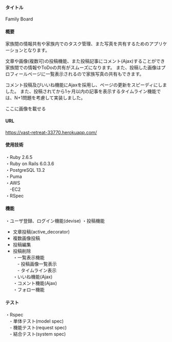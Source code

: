 #### タイトル
Family Board  

#### 概要
家族間の情報共有や家族内でのタスク管理、また写真を共有するためのアプリケーションとなります。

文章や画像(複数可)の投稿機能、また投稿記事にコメント(Ajax)することができ家族間での情報やToDoの共有がスムーズになります。
また、投稿した画像はプロフィールページに一覧表示されるので家族写真の共有もできます。

コメント投稿及びいいね機能にAjaxを採用し、ページの更新をスピーディにしました。
また、投稿されてから1ヶ月以内の記事を表示するタイムライン機能では、N+1問題を考慮して実装しました。

ここに画像を載せる

#### URL
https://vast-retreat-33770.herokuapp.com/

#### 使用技術
・Ruby 2.6.5  
・Ruby on Rails 6.0.3.6  
・PostgreSQL 13.2  
・Puma  
・AWS  
　-EC2  
・RSpec  

#### 機能
・ユーザ登録、ログイン機能(devise)
・投稿機能  
  - 文章投稿(active_decorator)  
  - 複数画像投稿  
  - 投稿編集  
  - 投稿削除  
・一覧表示機能  
　- 投稿画像一覧表示  
　- タイムライン表示  
・いいね機能(Ajax)  
・コメント機能(Ajax)  
・フォロー機能  

#### テスト
・Rspec  
　- 単体テスト(model spec)  
　- 機能テスト(request spec)  
　- 結合テスト(system spec)  

